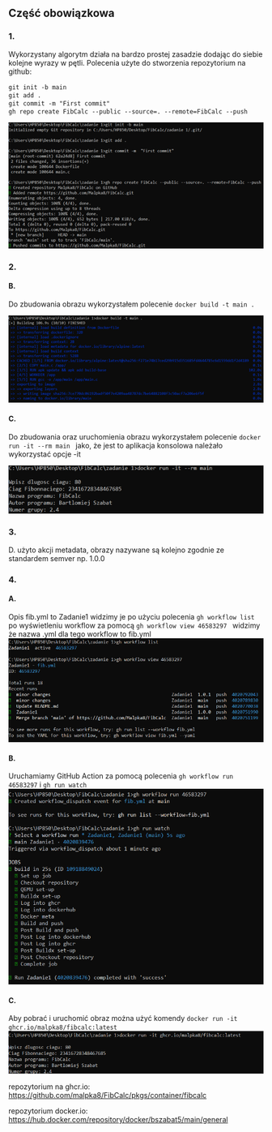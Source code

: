 ## Część obowiązkowa
### 1. 
Wykorzystany algorytm działa na bardzo prostej zasadzie dodając do siebie kolejne wyrazy w pętli. Polecenia użyte do stworzenia repozytorium na github:
```
git init -b main
git add .
git commit -m "First commit"
gh repo create FibCalc --public --source=. --remote=FibCalc --push
```
![zad1a](obrazy/Zadanie1.png)
### 2.
#### B. 
Do zbudowania obrazu wykorzystałem polecenie  ```docker build -t main .```

![zad2b](obrazy/Zadanie2_b.png)

#### C. 
Do zbudowania oraz uruchomienia obrazu wykorzystałem polecenie ```docker run -it --rm main ``` jako, że jest to aplikacja konsolowa należało wykorzystać opcje -it

![zad2c](obrazy/Zadanie2_c.png)

### 3.
D. użyto akcji metadata, obrazy nazywane są kolejno zgodnie ze standardem semver np. 1.0.0

### 4.
#### A.
Opis fib.yml to Zadanie1 widzimy je po użyciu polecenia ```gh workflow list``` po wyświetleniu workflow za pomocą ```gh workflow view 46583297 ``` widzimy że nazwa .yml dla tego workflow to fib.yml
![zad4a](obrazy/Zadanie4_a.png)

#### B.
Uruchamiamy GitHub Action za pomocą polecenia ```gh workflow run 46583297``` i ```gh run watch```
![zad4b](obrazy/Zadanie4_b.png)

#### C.
Aby pobrać i uruchomić obraz można użyć komendy ```docker run -it ghcr.io/malpka8/fibcalc:latest```
![zad4c](obrazy/Zadanie4_c.png)

repozytorium na ghcr.io: https://github.com/malpka8/FibCalc/pkgs/container/fibcalc

repozytorium docker.io: https://hub.docker.com/repository/docker/bszabat5/main/general
